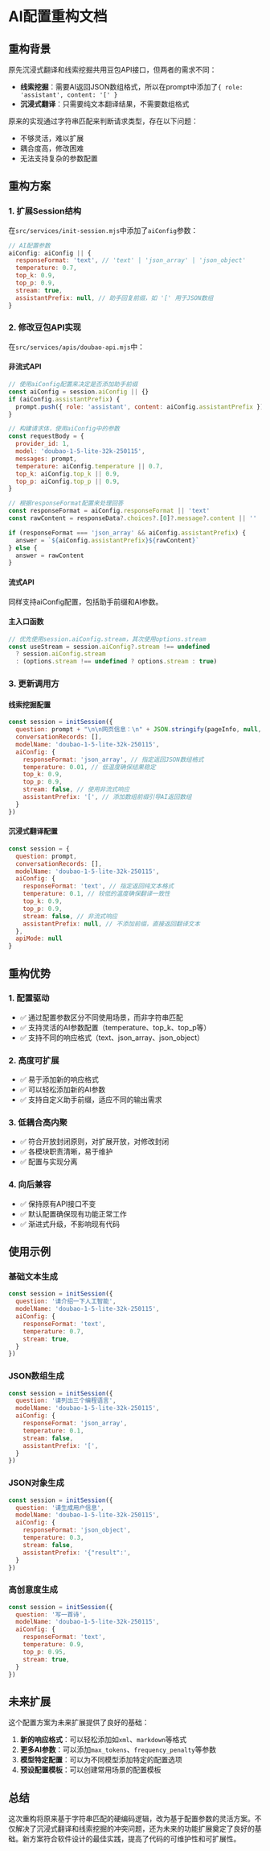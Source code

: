 # AI配置重构文档

## 重构背景

原先沉浸式翻译和线索挖掘共用豆包API接口，但两者的需求不同：
- **线索挖掘**：需要AI返回JSON数组格式，所以在prompt中添加了`{ role: 'assistant', content: '[' }`
- **沉浸式翻译**：只需要纯文本翻译结果，不需要数组格式

原来的实现通过字符串匹配来判断请求类型，存在以下问题：
- 不够灵活，难以扩展
- 耦合度高，修改困难
- 无法支持复杂的参数配置

## 重构方案

### 1. 扩展Session结构

在`src/services/init-session.mjs`中添加了`aiConfig`参数：

```javascript
// AI配置参数
aiConfig: aiConfig || {
  responseFormat: 'text', // 'text' | 'json_array' | 'json_object'
  temperature: 0.7,
  top_k: 0.9,
  top_p: 0.9,
  stream: true,
  assistantPrefix: null, // 助手回复前缀，如 '[' 用于JSON数组
}
```

### 2. 修改豆包API实现

在`src/services/apis/doubao-api.mjs`中：

#### 非流式API
```javascript
// 使用aiConfig配置来决定是否添加助手前缀
const aiConfig = session.aiConfig || {}
if (aiConfig.assistantPrefix) {
  prompt.push({ role: 'assistant', content: aiConfig.assistantPrefix })
}

// 构建请求体，使用aiConfig中的参数
const requestBody = {
  provider_id: 1,
  model: 'doubao-1-5-lite-32k-250115',
  messages: prompt,
  temperature: aiConfig.temperature || 0.7,
  top_k: aiConfig.top_k || 0.9,
  top_p: aiConfig.top_p || 0.9,
}

// 根据responseFormat配置来处理回答
const responseFormat = aiConfig.responseFormat || 'text'
const rawContent = responseData?.choices?.[0]?.message?.content || ''

if (responseFormat === 'json_array' && aiConfig.assistantPrefix) {
  answer = `${aiConfig.assistantPrefix}${rawContent}`
} else {
  answer = rawContent
}
```

#### 流式API
同样支持aiConfig配置，包括助手前缀和AI参数。

#### 主入口函数
```javascript
// 优先使用session.aiConfig.stream，其次使用options.stream
const useStream = session.aiConfig?.stream !== undefined 
  ? session.aiConfig.stream 
  : (options.stream !== undefined ? options.stream : true)
```

### 3. 更新调用方

#### 线索挖掘配置
```javascript
const session = initSession({
  question: prompt + "\n\n网页信息：\n" + JSON.stringify(pageInfo, null, 2),
  conversationRecords: [],
  modelName: 'doubao-1-5-lite-32k-250115',
  aiConfig: {
    responseFormat: 'json_array', // 指定返回JSON数组格式
    temperature: 0.01, // 低温度确保结果稳定
    top_k: 0.9,
    top_p: 0.9,
    stream: false, // 使用非流式响应
    assistantPrefix: '[', // 添加数组前缀引导AI返回数组
  }
})
```

#### 沉浸式翻译配置
```javascript
const session = {
  question: prompt,
  conversationRecords: [],
  modelName: 'doubao-1-5-lite-32k-250115',
  aiConfig: {
    responseFormat: 'text', // 指定返回纯文本格式
    temperature: 0.1, // 较低的温度确保翻译一致性
    top_k: 0.9,
    top_p: 0.9,
    stream: false, // 非流式响应
    assistantPrefix: null, // 不添加前缀，直接返回翻译文本
  },
  apiMode: null
}
```

## 重构优势

### 1. 配置驱动
- ✅ 通过配置参数区分不同使用场景，而非字符串匹配
- ✅ 支持灵活的AI参数配置（temperature、top_k、top_p等）
- ✅ 支持不同的响应格式（text、json_array、json_object）

### 2. 高度可扩展
- ✅ 易于添加新的响应格式
- ✅ 可以轻松添加新的AI参数
- ✅ 支持自定义助手前缀，适应不同的输出需求

### 3. 低耦合高内聚
- ✅ 符合开放封闭原则，对扩展开放，对修改封闭
- ✅ 各模块职责清晰，易于维护
- ✅ 配置与实现分离

### 4. 向后兼容
- ✅ 保持原有API接口不变
- ✅ 默认配置确保现有功能正常工作
- ✅ 渐进式升级，不影响现有代码

## 使用示例

### 基础文本生成
```javascript
const session = initSession({
  question: '请介绍一下人工智能',
  modelName: 'doubao-1-5-lite-32k-250115',
  aiConfig: {
    responseFormat: 'text',
    temperature: 0.7,
    stream: true,
  }
})
```

### JSON数组生成
```javascript
const session = initSession({
  question: '请列出三个编程语言',
  modelName: 'doubao-1-5-lite-32k-250115',
  aiConfig: {
    responseFormat: 'json_array',
    temperature: 0.1,
    stream: false,
    assistantPrefix: '[',
  }
})
```

### JSON对象生成
```javascript
const session = initSession({
  question: '请生成用户信息',
  modelName: 'doubao-1-5-lite-32k-250115',
  aiConfig: {
    responseFormat: 'json_object',
    temperature: 0.3,
    stream: false,
    assistantPrefix: '{"result":',
  }
})
```

### 高创意度生成
```javascript
const session = initSession({
  question: '写一首诗',
  modelName: 'doubao-1-5-lite-32k-250115',
  aiConfig: {
    responseFormat: 'text',
    temperature: 0.9,
    top_p: 0.95,
    stream: true,
  }
})
```

## 未来扩展

这个配置方案为未来扩展提供了良好的基础：

1. **新的响应格式**：可以轻松添加如`xml`、`markdown`等格式
2. **更多AI参数**：可以添加`max_tokens`、`frequency_penalty`等参数
3. **模型特定配置**：可以为不同模型添加特定的配置选项
4. **预设配置模板**：可以创建常用场景的配置模板

## 总结

这次重构将原来基于字符串匹配的硬编码逻辑，改为基于配置参数的灵活方案。不仅解决了沉浸式翻译和线索挖掘的冲突问题，还为未来的功能扩展奠定了良好的基础。新方案符合软件设计的最佳实践，提高了代码的可维护性和可扩展性。 